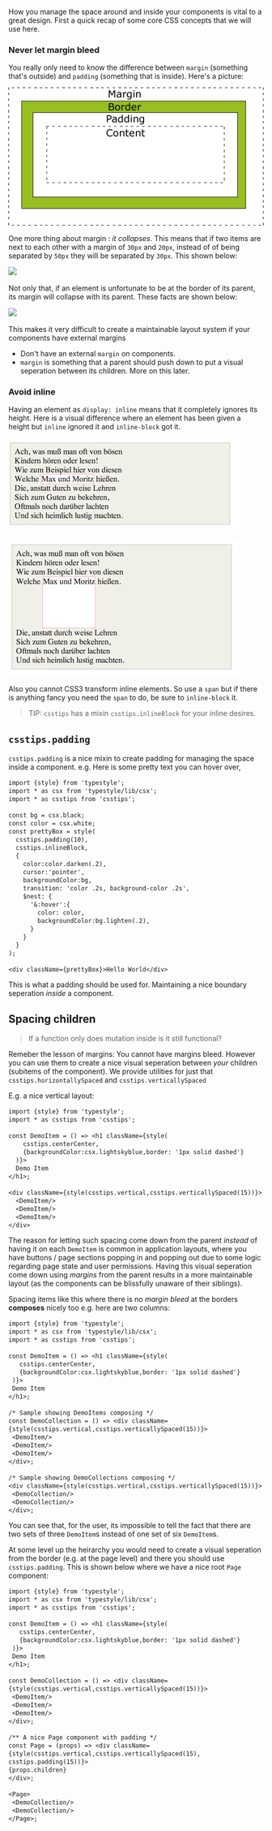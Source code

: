 How you manage the space around and inside your components is vital to a great design. First a quick recap of some core CSS concepts that we will use here.

### Never let margin bleed
You really only need to know the difference between `margin` (something that's outside) and `padding` (something that is inside). Here's a picture:

![](/images/book/marginpadding.gif)


One more thing about margin : *it collapses*. This means that if two items are next to each other with a margin of `30px` and `20px`, instead of of being separated by `50px` they will be separated by `30px`. This shown below:

![](/images/book/marginsibling.png)

Not only that, if an element is unfortunate to be at the border of its parent, its margin will collapse with its parent. These facts are shown below:

![](/images/book/marginchild.png)

This makes it very difficult to create a maintainable layout system if your components have external margins

* Don't have an external `margin` on components.
* `margin` is something that a parent should push down to put a visual seperation between its children. More on this later.

### Avoid inline
Having an element as `display: inline` means that it completely ignores its height. Here is a visual difference where an element has been given a height but `inline` ignored it and `inline-block` got it.

![](/images/book/inline.png)

![](/images/book/inlineBlock.png)

Also you cannot CSS3 transform inline elements. So use a `span` but if there is anything fancy you need the `span` to do, be sure to `inline-block` it.

> TIP: `csstips` has a mixin `csstips.inlineBlock` for your inline desires. 

## `csstips.padding`

`csstips.padding` is a nice mixin to create padding for managing the space inside a component. e.g. Here is some pretty text you can hover over,

```play
import {style} from 'typestyle';
import * as csx from 'typestyle/lib/csx';
import * as csstips from 'csstips';

const bg = csx.black;
const color = csx.white;
const prettyBox = style(
  csstips.padding(10),
  csstips.inlineBlock,
  {
    color:color.darken(.2),
    cursor:'pointer',
    backgroundColor:bg,
    transition: 'color .2s, background-color .2s',
    $nest: {
      '&:hover':{
        color: color,
        backgroundColor:bg.lighten(.2),
      }
    }
  }
);

<div className={prettyBox}>Hello World</div>
```

This is what a padding should be used for. Maintaining a nice boundary seperation *inside* a component.

## Spacing children

> If a function only does mutation inside is it still functional?

Remeber the lesson of margins: You cannot have margins bleed. However you can use them to create a nice visual seperation between *your* children (subitems of the component). We provide utilities for just that `csstips.horizontallySpaced` and `csstips.verticallySpaced` 

E.g. a nice vertical layout: 

```play
import {style} from 'typestyle';
import * as csstips from 'csstips';

const DemoItem = () => <h1 className={style(
    csstips.centerCenter,
    {backgroundColor:csx.lightskyblue,border: '1px solid dashed'}
  )}>
  Demo Item
</h1>;

<div className={style(csstips.vertical,csstips.verticallySpaced(15))}> 
  <DemoItem/>
  <DemoItem/>
  <DemoItem/>
</div>
```

The reason for letting such spacing come down from the parent *instead* of having it on each `DemoItem` is common in application layouts, where you have buttons / page sections popping in and popping out due to some logic regarding page state and user permissions. Having this visual seperation come down using *margins* from the parent results in a more maintainable layout (as the components can be blissfully unaware of their siblings).

Spacing items like this where there is no *margin bleed* at the borders **composes** nicely too e.g. here are two columns: 

 ```play
import {style} from 'typestyle';
import * as csx from 'typestyle/lib/csx';
import * as csstips from 'csstips';

const DemoItem = () => <h1 className={style(
    csstips.centerCenter,
    {backgroundColor:csx.lightskyblue,border: '1px solid dashed'}
  )}>
  Demo Item
</h1>;

/* Sample showing DemoItems composing */
const DemoCollection = () => <div className={style(csstips.vertical,csstips.verticallySpaced(15))}> 
  <DemoItem/>
  <DemoItem/>
  <DemoItem/>
</div>;

/* Sample showing DemoCollections composing */
<div className={style(csstips.vertical,csstips.verticallySpaced(15))}> 
  <DemoCollection/>
  <DemoCollection/>
</div>;
```

You can see that, for the user, its impossible to tell the fact that there are two sets of three `DemoItem`s instead of one set of six `DemoItem`s.

At some level up the heirarchy you would need to create a visual seperation from the border (e.g. at the page level) and there you should use `csstips.padding`. This is shown below where we have a nice root `Page` component: 

 ```play
import {style} from 'typestyle';
import * as csx from 'typestyle/lib/csx';
import * as csstips from 'csstips';

const DemoItem = () => <h1 className={style(
    csstips.centerCenter,
    {backgroundColor:csx.lightskyblue,border: '1px solid dashed'}
  )}>
  Demo Item
</h1>;

const DemoCollection = () => <div className={style(csstips.vertical,csstips.verticallySpaced(15))}> 
  <DemoItem/>
  <DemoItem/>
  <DemoItem/>
</div>;

/** A nice Page component with padding */
const Page = (props) => <div className={style(csstips.vertical,csstips.verticallySpaced(15), csstips.padding(15))}>
 {props.children}
</div>;

<Page>
  <DemoCollection/>
  <DemoCollection/>
</Page>;
```

